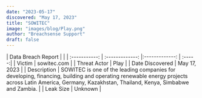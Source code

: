 ```yaml
---
date: "2023-05-17"
discovered: "May 17, 2023"
title: "SOWITEC"
image: "images/blog/Play.png"
author: "Breachsense Support"
draft: false
---
```


| Data Breach Report           |              | 
| :-----------: | :-------------:     |:-------------:    | :-----:|
| Victim      | sowitec.com      | 
| Threat Actor      | Play      | 
| Date Discovered      | May 17, 2023      | 
| Description      | SOWITEC is one of the leading companies for developing, financing, building and operating renewable energy projects across Latin America, Germany, Kazakhstan, Thailand, Kenya, Simbabwe and Zambia.      | 
| Leak Size      | Unknown      | 

